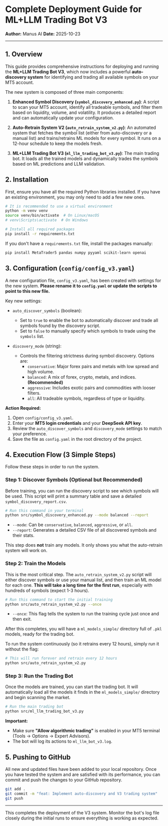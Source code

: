 # Complete Deployment Guide for ML+LLM Trading Bot V3

**Author:** Manus AI
**Date:** 2025-10-23

---

## 1. Overview

This guide provides comprehensive instructions for deploying and running the **ML+LLM Trading Bot V3**, which now includes a powerful **auto-discovery system** for identifying and trading all available symbols on your MT5 account.

The new system is composed of three main components:

1.  **Enhanced Symbol Discovery (`symbol_discovery_enhanced.py`)**: A script to scan your MT5 account, identify all tradeable symbols, and filter them based on liquidity, volume, and volatility. It produces a detailed report and can automatically update your configuration.

2.  **Auto-Retrain System V2 (`auto_retrain_system_v2.py`)**: An automated system that fetches the symbol list (either from auto-discovery or a manual list) and trains/retrains ML models for every symbol. It runs on a 12-hour schedule to keep the models fresh.

3.  **ML+LLM Trading Bot V3 (`ml_llm_trading_bot_v3.py`)**: The main trading bot. It loads all the trained models and dynamically trades the symbols based on ML predictions and LLM validation.

## 2. Installation

First, ensure you have all the required Python libraries installed. If you have an existing environment, you may only need to add a few new ones.

```bash
# It is recommended to use a virtual environment
python -m venv venv
source venv/bin/activate  # On Linux/macOS
# venv\Scripts\activate  # On Windows

# Install all required packages
pip install -r requirements.txt
```

If you don\'t have a `requirements.txt` file, install the packages manually:

```bash
pip install MetaTrader5 pandas numpy pyyaml scikit-learn openai
```

## 3. Configuration (`config/config_v3.yaml`)

A new configuration file, `config_v3.yaml`, has been created with settings for the new system. **Please rename it to `config.yaml` or update the scripts to point to this new file.**

Key new settings:

-   `auto_discover_symbols` (boolean): 
    -   Set to `true` to enable the bot to automatically discover and trade all symbols found by the discovery script.
    -   Set to `false` to manually specify which symbols to trade using the `symbols` list.

-   `discovery_mode` (string):
    -   Controls the filtering strictness during symbol discovery. Options are:
        -   `conservative`: Major forex pairs and metals with low spread and high volume.
        -   `balanced`: A mix of forex, crypto, metals, and indices. **(Recommended)**
        -   `aggressive`: Includes exotic pairs and commodities with looser filters.
        -   `all`: All tradeable symbols, regardless of type or liquidity.

**Action Required:**

1.  Open `config/config_v3.yaml`.
2.  Enter your **MT5 login credentials** and your **DeepSeek API key**.
3.  Review the `auto_discover_symbols` and `discovery_mode` settings to match your preference.
4.  Save the file as `config.yaml` in the root directory of the project.

## 4. Execution Flow (3 Simple Steps)

Follow these steps in order to run the system.

### Step 1: Discover Symbols (Optional but Recommended)

Before training, you can run the discovery script to see which symbols will be used. This script will print a summary table and save a detailed `symbol_discovery_report.csv`.

```bash
# Run this command in your terminal
python src/symbol_discovery_enhanced.py --mode balanced --report
```

-   `--mode`: Can be `conservative`, `balanced`, `aggressive`, or `all`.
-   `--report`: Generates a detailed CSV file of all discovered symbols and their stats.

This step does **not** train any models. It only shows you what the auto-retrain system will work on.

### Step 2: Train the Models

This is the most critical step. The `auto_retrain_system_v2.py` script will either discover symbols or use your manual list, and then train an ML model for each one. **This will take a long time for the first run**, especially with hundreds of symbols (expect 1-3 hours).

```bash
# Run this command to start the initial training
python src/auto_retrain_system_v2.py --once
```

-   `--once`: This flag tells the system to run the training cycle just once and then exit. 

After this completes, you will have a `ml_models_simple/` directory full of `.pkl` models, ready for the trading bot.

To run the system continuously (so it retrains every 12 hours), simply run it without the flag:

```bash
# This will run forever and retrain every 12 hours
python src/auto_retrain_system_v2.py
```

### Step 3: Run the Trading Bot

Once the models are trained, you can start the trading bot. It will automatically load all the models it finds in the `ml_models_simple/` directory and begin scanning the market.

```bash
# Run the main trading bot
python src/ml_llm_trading_bot_v3.py
```

**Important:**

-   Make sure **"Allow algorithmic trading"** is enabled in your MT5 terminal (Tools -> Options -> Expert Advisors).
-   The bot will log its actions to `ml_llm_bot_v3.log`.

## 5. Pushing to GitHub

All new and updated files have been added to your local repository. Once you have tested the system and are satisfied with its performance, you can commit and push the changes to your GitHub repository.

```bash
git add .
git commit -m "feat: Implement auto-discovery and V3 trading system"
git push
```

---

This completes the deployment of the V3 system. Monitor the bot\'s log file closely during the initial runs to ensure everything is working as expected.

